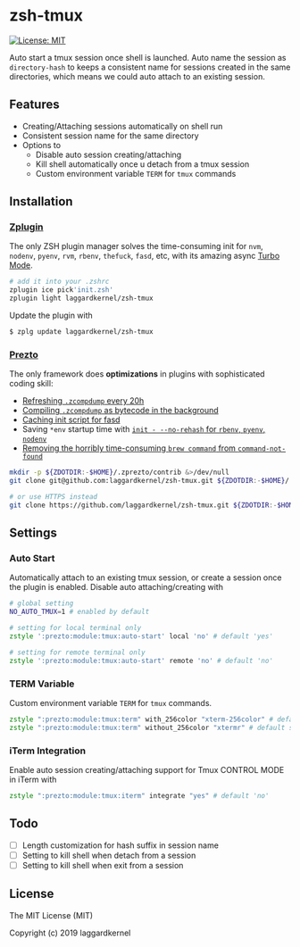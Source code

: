 # zsh-tmux

[![License: MIT](https://img.shields.io/badge/License-MIT-blue.svg)](https://opensource.org/licenses/MIT)

Auto start a tmux session once shell is launched. Auto name the session as `directory-hash` to keeps a consistent name for sessions created in the same directories, which means we could auto attach to an existing session.

## Features

- Creating/Attaching sessions automatically on shell run
- Consistent session name for the same directory
- Options to
    - Disable auto session creating/attaching
    - Kill shell automatically once u detach from a tmux session
    - Custom environment variable `TERM` for `tmux` commands

## Installation

### [Zplugin](https://github.com/zdharma/zplugin)

The only ZSH plugin manager solves the time-consuming init for `nvm`, `nodenv`, `pyenv`, `rvm`, `rbenv`, `thefuck`, `fasd`, etc, with its amazing async [Turbo Mode](https://github.com/zdharma/zplugin#turbo-mode-zsh--53).

```zsh
# add it into your .zshrc
zplugin ice pick'init.zsh'
zplugin light laggardkernel/zsh-tmux
```

Update the plugin with

```zsh
$ zplg update laggardkernel/zsh-tmux
```

### [Prezto](https://github.com/sorin-ionescu/prezto)

The only framework does **optimizations** in plugins with sophisticated coding skill:
- [Refreshing `.zcompdump` every 20h](https://github.com/sorin-ionescu/prezto/blob/4abbc5572149baa6a5e7e38393a4b2006f01024f/modules/completion/init.zsh#L31-L41)
- [Compiling `.zcompdump` as bytecode in the background](https://github.com/sorin-ionescu/prezto/blob/4abbc5572149baa6a5e7e38393a4b2006f01024f/runcoms/zlogin#L9-L15)
- [Caching init script for fasd](https://github.com/sorin-ionescu/prezto/blob/4abbc5572149baa6a5e7e38393a4b2006f01024f/modules/fasd/init.zsh#L22-L36)
- Saving `*env` startup time with [`init - --no-rehash` for `rbenv`, `pyenv`, `nodenv`](https://github.com/sorin-ionescu/prezto/blob/4abbc5572149baa6a5e7e38393a4b2006f01024f/modules/python/init.zsh#L22)
- [Removing the horribly time-consuming `brew command` from `command-not-found`](https://github.com/sorin-ionescu/prezto/blob/4abbc5572149baa6a5e7e38393a4b2006f01024f/modules/command-not-found/init.zsh)

```zsh
mkdir -p ${ZDOTDIR:-$HOME}/.zprezto/contrib &>/dev/null
git clone git@github.com:laggardkernel/zsh-tmux.git ${ZDOTDIR:-$HOME}/.zprezto/contrib/zsh-tmux

# or use HTTPS instead
git clone https://github.com/laggardkernel/zsh-tmux.git ${ZDOTDIR:-$HOME}/.zprezto/contrib/zsh-tmux
```

## Settings
### Auto Start
Automatically attach to an existing tmux session, or create a session once the plugin is enabled. Disable auto attaching/creating with

```zsh
# global setting
NO_AUTO_TMUX=1 # enabled by default

# setting for local terminal only
zstyle ':prezto:module:tmux:auto-start' local 'no' # default 'yes'

# setting for remote terminal only
zstyle ':prezto:module:tmux:auto-start' remote 'no' # default 'no'
```

### TERM Variable
Custom environment variable `TERM` for `tmux` commands.

```zsh
zstyle ":prezto:module:tmux:term" with_256color "xterm-256color" # default screen-256
zstyle ":prezto:module:tmux:term" without_256color "xtermr" # default screen
```

### iTerm Integration
Enable auto session creating/attaching support for Tmux CONTROL MODE in iTerm with

```zsh
zstyle ":prezto:module:tmux:iterm" integrate "yes" # default 'no'
```

## Todo

- [ ] Length customization for hash suffix in session name
- [ ] Setting to kill shell when detach from a session
- [ ] Setting to kill shell when exit from a session

## License

The MIT License (MIT)

Copyright (c) 2019 laggardkernel